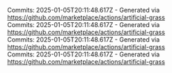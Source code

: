 Commits: 2025-01-05T20:11:48.617Z - Generated via https://github.com/marketplace/actions/artificial-grass
<br>
Commits: 2025-01-05T20:11:48.617Z - Generated via https://github.com/marketplace/actions/artificial-grass
<br>
Commits: 2025-01-05T20:11:48.617Z - Generated via https://github.com/marketplace/actions/artificial-grass
<br>
Commits: 2025-01-05T20:11:48.617Z - Generated via https://github.com/marketplace/actions/artificial-grass
<br>
